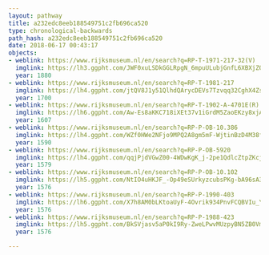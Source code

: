 ```yaml
---
layout: pathway
title: a232edc8eeb188549751c2fb696ca520
type: chronological-backwards
path_hash: a232edc8eeb188549751c2fb696ca520
date: 2018-06-17 00:43:17
objects:
- weblink: https://www.rijksmuseum.nl/en/search?q=RP-T-1971-217-32(V)
  imglink: https://lh3.ggpht.com/JWF0xuLSDkGGLRpgN_6mpuULubjGnfL6XBXjZQsDgR2JDx4RPzeqILZ7LxJPz5XHRn4hHuxHSXpmwTqsLUBXyLJVW2E=s200
  year: 1880
- weblink: https://www.rijksmuseum.nl/en/search?q=RP-T-1981-217
  imglink: https://lh4.ggpht.com/jtQV8J1y51QlhdQArycDEVs7Tzvqq32CghX4Zs4ytk7lAoi7EvYo6g2wNf3W16m-o9IulxCI4N2CDl5_o12A-rR-pOo=s200
  year: 1700
- weblink: https://www.rijksmuseum.nl/en/search?q=RP-T-1902-A-4701E(R)
  imglink: https://lh6.ggpht.com/Aw-Es8aKKC718iXEt37v1iGrdM5ZaoEKzy8xjAwc3phLehLtWEDI6ErxA046I55muXXj_X3cF9d4b4yDfCGEBSmhZcA=s200
  year: 1607
- weblink: https://www.rijksmuseum.nl/en/search?q=RP-P-OB-10.386
  imglink: https://lh4.ggpht.com/WZf0HWe2NFjo9MPQ2A8gm5mF-WjtinBzD4M38fo_kZXOi3dV1uiyxvNk5Md5bvFKpwwZK-11GP4qEjfSuvwU9xAysTU=s200
  year: 1590
- weblink: https://www.rijksmuseum.nl/en/search?q=RP-P-OB-5920
  imglink: https://lh4.ggpht.com/qqjPjdVGwZ00-4WDwKgK_j-2pe1QdlcZtpZKcjXvSSLrkTctDdiM1ThXZdb5JmhTpBtNV_f1oi-GioAawzRw7kzHFv8=s200
  year: 1579
- weblink: https://www.rijksmuseum.nl/en/search?q=RP-P-OB-10.102
  imglink: https://lh5.ggpht.com/NtIO4uHKJF_-Op49eSUrkyzcubsPKg-bA96sA3CjkASkOCyj6bgp3ByKdVJGlIS2U5d7ie3I24M95VS7-FZT4Nr46A=s200
  year: 1576
- weblink: https://www.rijksmuseum.nl/en/search?q=RP-P-1990-403
  imglink: https://lh6.ggpht.com/X7h8AM0bLKtoaUyF-4Ovrik934PnvFCQBVIu_YNj9Vsg1kWb3Rf0bqRx9OsbT65jqj4u59eNxiABDaRfxkl4_PYxK1Oi=s200
  year: 1576
- weblink: https://www.rijksmuseum.nl/en/search?q=RP-P-1988-423
  imglink: https://lh5.ggpht.com/BkSVjasv5aP0kI9Ry-ZweLPwvMUzpyBN5ZB0VmIEgB3U0H70dCdqY8eDxAo6hib0jOmsGF9QWmnSLdqPZsEK2i34eKE=s200
  year: 1576

---
```

